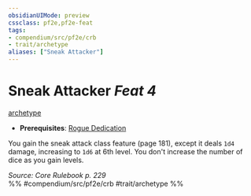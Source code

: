 ```yaml
---
obsidianUIMode: preview
cssclass: pf2e,pf2e-feat
tags:
- compendium/src/pf2e/crb
- trait/archetype
aliases: ["Sneak Attacker"]
---
```

# Sneak Attacker  *Feat 4*  
[archetype](../../rules/traits/archetype.md)  

- **Prerequisites**: [Rogue Dedication](rogue-dedication.md)

You gain the sneak attack class feature (page 181), except it deals `1d4` damage, increasing to `1d6` at 6th level. You don't increase the number of dice as you gain levels.

*Source: Core Rulebook p. 229*  
%% #compendium/src/pf2e/crb #trait/archetype %%